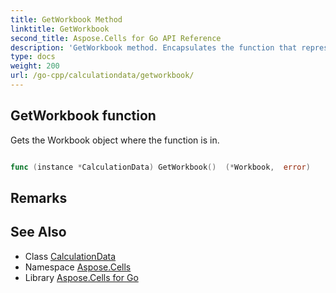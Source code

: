 ```yaml
---
title: GetWorkbook Method 
linktitle: GetWorkbook
second_title: Aspose.Cells for Go API Reference
description: 'GetWorkbook method. Encapsulates the function that represents getworkbook in Go.'
type: docs
weight: 200
url: /go-cpp/calculationdata/getworkbook/
---
```


## GetWorkbook function

Gets the Workbook object where the function is in.

```go

func (instance *CalculationData) GetWorkbook()  (*Workbook,  error) 

```

## Remarks


## See Also

* Class [CalculationData](../)
* Namespace [Aspose.Cells](../../)
* Library [Aspose.Cells for Go](../../../)
